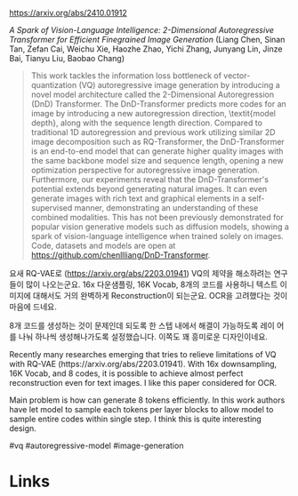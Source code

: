 https://arxiv.org/abs/2410.01912

*A Spark of Vision-Language Intelligence: 2-Dimensional Autoregressive Transformer for Efficient Finegrained Image Generation* (Liang Chen, Sinan Tan, Zefan Cai, Weichu Xie, Haozhe Zhao, Yichi Zhang, Junyang Lin, Jinze Bai, Tianyu Liu, Baobao Chang)

> This work tackles the information loss bottleneck of vector-quantization (VQ) autoregressive image generation by introducing a novel model architecture called the 2-Dimensional Autoregression (DnD) Transformer. The DnD-Transformer predicts more codes for an image by introducing a new autoregression direction, \textit{model depth}, along with the sequence length direction. Compared to traditional 1D autoregression and previous work utilizing similar 2D image decomposition such as RQ-Transformer, the DnD-Transformer is an end-to-end model that can generate higher quality images with the same backbone model size and sequence length, opening a new optimization perspective for autoregressive image generation. Furthermore, our experiments reveal that the DnD-Transformer's potential extends beyond generating natural images. It can even generate images with rich text and graphical elements in a self-supervised manner, demonstrating an understanding of these combined modalities. This has not been previously demonstrated for popular vision generative models such as diffusion models, showing a spark of vision-language intelligence when trained solely on images. Code, datasets and models are open at https://github.com/chenllliang/DnD-Transformer.

요새 RQ-VAE로 (https://arxiv.org/abs/2203.01941) VQ의 제약을 해소하려는 연구들이 많이 나오는군요. 16x 다운샘플링, 16K Vocab, 8개의 코드를 사용하니 텍스트 이미지에 대해서도 거의 완벽하게 Reconstruction이 되는군요. OCR을 고려했다는 것이 마음에 드네요.

8개 코드를 생성하는 것이 문제인데 되도록 한 스텝 내에서 해결이 가능하도록 레이
어를 나눠 하나씩 생성해나가도록 설정했습니다. 이쪽도 꽤 흥미로운 디자인이네요.

<english>
Recently many researches emerging that tries to relieve limitations of VQ with RQ-VAE (https://arxiv.org/abs/2203.01941). With 16x downsampling, 16K Vocab, and 8 codes, it is possible to achieve almost perfect reconstruction even for text images. I like this paper considered for OCR.

Main problem is how can generate 8 tokens efficiently. In this work authors have let model to sample each tokens per layer blocks to allow model to sample entire codes within single step. I think this is quite interesting design.
</english>

#vq #autoregressive-model #image-generation

# Links

